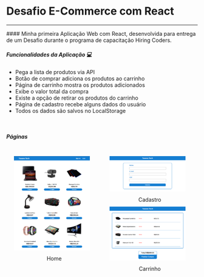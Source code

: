 # Desafio E-Commerce com React
<hr>
#### Minha primeira Aplicação Web com React, desenvolvida para entrega de um Desafio durante o programa de capacitação Hiring Coders.

<br>

##### Funcionalidades da Aplicação :computer:

* Pega a lista de produtos via API
* Botão de comprar adiciona os produtos ao carrinho
* Página de carrinho mostra os produtos adicionados
* Exibe o valor total da compra
* Existe a opção de retirar os produtos do carrinho
* Página de cadastro recebe alguns dados do usuário
* Todos os dados são salvos no LocalStorage

<br>

##### Páginas

<div style="display:flex">
    <div style="width: 50%; margin: 10px">
        <img src="/imagens/tela1.PNG" width="200px" style="margin:10px">
        <center>Home</center>
    </div>
    <div style="width:50%; margin: 10px">
        <img src="/imagens/tela3.PNG" width="200px" style="margin:10px">
        <center>Cadastro</center>
        <img src="/imagens/tela2.PNG" width="200px" style="margin:10px">
        <center>Carrinho</center>
    </div>
</div>
